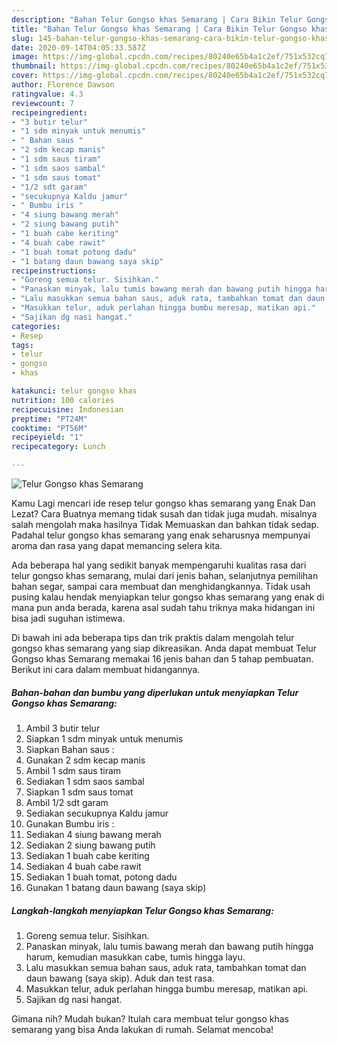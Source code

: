 ```yaml
---
description: "Bahan Telur Gongso khas Semarang | Cara Bikin Telur Gongso khas Semarang Yang Enak dan Simpel"
title: "Bahan Telur Gongso khas Semarang | Cara Bikin Telur Gongso khas Semarang Yang Enak dan Simpel"
slug: 145-bahan-telur-gongso-khas-semarang-cara-bikin-telur-gongso-khas-semarang-yang-enak-dan-simpel
date: 2020-09-14T04:05:33.587Z
image: https://img-global.cpcdn.com/recipes/80240e65b4a1c2ef/751x532cq70/telur-gongso-khas-semarang-foto-resep-utama.jpg
thumbnail: https://img-global.cpcdn.com/recipes/80240e65b4a1c2ef/751x532cq70/telur-gongso-khas-semarang-foto-resep-utama.jpg
cover: https://img-global.cpcdn.com/recipes/80240e65b4a1c2ef/751x532cq70/telur-gongso-khas-semarang-foto-resep-utama.jpg
author: Florence Dawson
ratingvalue: 4.3
reviewcount: 7
recipeingredient:
- "3 butir telur"
- "1 sdm minyak untuk menumis"
- " Bahan saus "
- "2 sdm kecap manis"
- "1 sdm saus tiram"
- "1 sdm saos sambal"
- "1 sdm saus tomat"
- "1/2 sdt garam"
- "secukupnya Kaldu jamur"
- " Bumbu iris "
- "4 siung bawang merah"
- "2 siung bawang putih"
- "1 buah cabe keriting"
- "4 buah cabe rawit"
- "1 buah tomat potong dadu"
- "1 batang daun bawang saya skip"
recipeinstructions:
- "Goreng semua telur. Sisihkan."
- "Panaskan minyak, lalu tumis bawang merah dan bawang putih hingga harum, kemudian masukkan cabe, tumis hingga layu."
- "Lalu masukkan semua bahan saus, aduk rata, tambahkan tomat dan daun bawang (saya skip). Aduk dan test rasa."
- "Masukkan telur, aduk perlahan hingga bumbu meresap, matikan api."
- "Sajikan dg nasi hangat."
categories:
- Resep
tags:
- telur
- gongso
- khas

katakunci: telur gongso khas 
nutrition: 100 calories
recipecuisine: Indonesian
preptime: "PT24M"
cooktime: "PT56M"
recipeyield: "1"
recipecategory: Lunch

---
```



![Telur Gongso khas Semarang](https://img-global.cpcdn.com/recipes/80240e65b4a1c2ef/751x532cq70/telur-gongso-khas-semarang-foto-resep-utama.jpg)

Kamu Lagi mencari ide resep telur gongso khas semarang yang Enak Dan Lezat? Cara Buatnya memang tidak susah dan tidak juga mudah. misalnya salah mengolah maka hasilnya Tidak Memuaskan dan bahkan tidak sedap. Padahal telur gongso khas semarang yang enak seharusnya mempunyai aroma dan rasa yang dapat memancing selera kita.

Ada beberapa hal yang sedikit banyak mempengaruhi kualitas rasa dari telur gongso khas semarang, mulai dari jenis bahan, selanjutnya pemilihan bahan segar, sampai cara membuat dan menghidangkannya. Tidak usah pusing kalau hendak menyiapkan telur gongso khas semarang yang enak di mana pun anda berada, karena asal sudah tahu triknya maka hidangan ini bisa jadi suguhan istimewa.




Di bawah ini ada beberapa tips dan trik praktis dalam mengolah telur gongso khas semarang yang siap dikreasikan. Anda dapat membuat Telur Gongso khas Semarang memakai 16 jenis bahan dan 5 tahap pembuatan. Berikut ini cara dalam membuat hidangannya.

<!--inarticleads1-->

##### Bahan-bahan dan bumbu yang diperlukan untuk menyiapkan Telur Gongso khas Semarang:

1. Ambil 3 butir telur
1. Siapkan 1 sdm minyak untuk menumis
1. Siapkan  Bahan saus :
1. Gunakan 2 sdm kecap manis
1. Ambil 1 sdm saus tiram
1. Sediakan 1 sdm saos sambal
1. Siapkan 1 sdm saus tomat
1. Ambil 1/2 sdt garam
1. Sediakan secukupnya Kaldu jamur
1. Gunakan  Bumbu iris :
1. Sediakan 4 siung bawang merah
1. Sediakan 2 siung bawang putih
1. Sediakan 1 buah cabe keriting
1. Sediakan 4 buah cabe rawit
1. Sediakan 1 buah tomat, potong dadu
1. Gunakan 1 batang daun bawang (saya skip)




<!--inarticleads2-->

##### Langkah-langkah menyiapkan Telur Gongso khas Semarang:

1. Goreng semua telur. Sisihkan.
1. Panaskan minyak, lalu tumis bawang merah dan bawang putih hingga harum, kemudian masukkan cabe, tumis hingga layu.
1. Lalu masukkan semua bahan saus, aduk rata, tambahkan tomat dan daun bawang (saya skip). Aduk dan test rasa.
1. Masukkan telur, aduk perlahan hingga bumbu meresap, matikan api.
1. Sajikan dg nasi hangat.




Gimana nih? Mudah bukan? Itulah cara membuat telur gongso khas semarang yang bisa Anda lakukan di rumah. Selamat mencoba!
